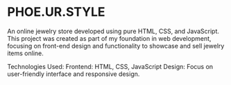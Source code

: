 # PHOE.UR.STYLE
An online jewelry store developed using pure HTML, CSS, and JavaScript. This project was created as part of my foundation in web development, focusing on front-end design and functionality to showcase and sell jewelry items online.

Technologies Used:
Frontend: HTML, CSS, JavaScript
Design: Focus on user-friendly interface and responsive design.
